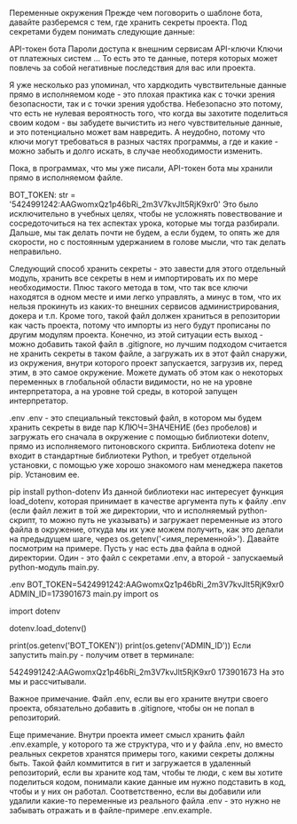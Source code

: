 Переменные окружения
Прежде чем поговорить о шаблоне бота, давайте разберемся с тем, где хранить секреты проекта. Под секретами будем понимать следующие данные:

API-токен бота
Пароли доступа к внешним сервисам
API-ключи
Ключи от платежных систем
...
То есть это те данные, потеря которых может повлечь за собой негативные последствия для вас или проекта.

Я уже несколько раз упоминал, что хардкодить чувствительные данные прямо в исполняемом коде - это плохая практика как с точки зрения безопасности, так и с точки зрения удобства. Небезопасно это потому, что есть не нулевая вероятность того, что когда вы захотите поделиться своим кодом - вы забудете вычистить из него чувствительные данные, и это потенциально может вам навредить. А неудобно, потому что ключи могут требоваться в разных частях программы, а где и какие - можно забыть и долго искать, в случае необходимости изменить.

Пока, в программах, что мы уже писали, API-токен бота мы хранили прямо в исполняемом файле.

BOT_TOKEN: str = '5424991242:AAGwomxQz1p46bRi_2m3V7kvJlt5RjK9xr0'
Это было исключительно в учебных целях, чтобы не усложнять повествование и сосредоточиться на тех аспектах урока, которые мы тогда разбирали. Дальше, мы так делать почти не будем, а если будем, то опять же для скорости, но с постоянным удержанием в голове мысли, что так делать неправильно.

Следующий способ хранить секреты - это завести для этого отдельный модуль, хранить все секреты в нем и импортировать их по мере необходимости. Плюс такого метода в том, что так все ключи находятся в одном месте и ими легко управлять, а минус в том, что их нельзя прокинуть из каких-то внешних сервисов администрирования, докера и т.п. Кроме того, такой файл должен храниться в репозитории как часть проекта, потому что импорты из него будут прописаны по другим модулям проекта. Конечно, из этой ситуации есть выход - можно добавить такой файл в .gitignore, но лучшим подходом считается не хранить секреты в таком файле, а загружать их в этот файл снаружи, из окружения, внутри которого проект запускается, загрузив их, перед этим, в это самое окружение. Можете думать об этом как о некоторых переменных в глобальной области видимости, но не на уровне интерпретатора, а на уровне той среды, в которой запущен интерпретатор.


.env
.env - это специальный текстовый файл, в котором мы будем хранить секреты в виде пар КЛЮЧ=ЗНАЧЕНИЕ (без пробелов) и загружать его сначала в окружение с помощью библиотеки dotenv, прямо из исполняемого питоновского скрипта. Библиотека dotenv не входит в стандартные библиотеки Python, и требует отдельной установки, с помощью уже хорошо знакомого нам менеджера пакетов pip. Установим ее.

pip install python-dotenv
Из данной библиотеки нас интересует функция load_dotenv, которая принимает в качестве аргумента путь к файлу .env (если файл лежит в той же директории, что и исполняемый python-скрипт, то можно путь не указывать) и загружает переменные из этого файла в окружение, откуда мы их уже можем получить, как это делали на предыдущем шаге, через os.getenv('<имя_переменной>'). Давайте посмотрим на примере. Пусть у нас есть два файла в одной директории. Один - это файл с секретами .env, а второй - запускаемый python-модуль main.py.

.env
BOT_TOKEN=5424991242:AAGwomxQz1p46bRi_2m3V7kvJlt5RjK9xr0
ADMIN_ID=173901673
main.py
import os

import dotenv


dotenv.load_dotenv()

print(os.getenv('BOT_TOKEN'))
print(os.getenv('ADMIN_ID'))
Если запустить main.py - получим ответ в терминале:

5424991242:AAGwomxQz1p46bRi_2m3V7kvJlt5RjK9xr0
173901673
На это мы и рассчитывали.

Важное примечание. Файл .env, если вы его храните внутри своего проекта, обязательно добавить в .gitignore, чтобы он не попал в репозиторий.

Еще примечание. Внутри проекта имеет смысл хранить файл .env.example, у которого та же структура, что и у файла .env, но вместо реальных секретов хранятся примеры того, какими секреты должны быть. Такой файл коммитится в гит и загружается в удаленный репозиторий, если вы храните код там, чтобы те люди, с кем вы хотите поделиться кодом, понимали какие данные им нужно подставить в код, чтобы и у них он работал. Соответственно, если вы добавили или удалили какие-то переменные из реального файла .env - это нужно не забывать отражать и в файле-примере .env.example.